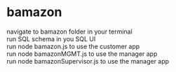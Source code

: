 # bamazon

navigate to bamazon folder in your terminal <br>
run SQL schema in you SQL UI <br>
run node bamazon.js to use the customer app <br>
run node bamazonMGMT.js to use the manager app <br>
run node bamazonSupervisor.js to use the manager app 
